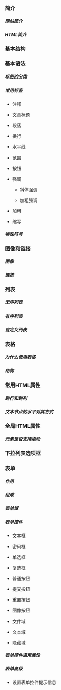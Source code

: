 ### 简介

##### 网站简介

##### HTML简介

### 基本结构

### 基本语法

##### 标签的分类

##### 常用标签

* 注释

* 文章标题

* 段落

* 换行

* 水平线

* 范围

* 按钮

* 强调

    * 斜体强调
    
    * 加粗强调

* 加粗

* 缩写

##### 特殊符号

### 图像和链接

##### 图像

##### 链接

### 列表

##### 无序列表

##### 有序列表

##### 自定义列表

### 表格

##### 为什么使用表格

##### 结构

### 常用HTML属性

##### 跨行和跨列

##### 文本节点的水平对其方式

### 全局HTML属性

##### 元素是否支持拖动

### 下拉列表选项框

### 表单

##### 作用

##### 组成

##### 表单域

##### 表单控件

* 文本框

* 密码框

* 单选框

* 复选框

* 普通按钮

* 提交按钮

* 重置按钮

* 图像按钮

* 文件域

* 文本域

* 隐藏域

##### 表单控件通用属性

##### 表单高级

* 设置表单控件提示信息